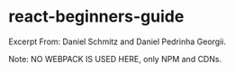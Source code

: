 # react-beginners-guide
Excerpt From: Daniel Schmitz and Daniel Pedrinha Georgii.

Note: NO WEBPACK IS USED HERE, only NPM and CDNs.
